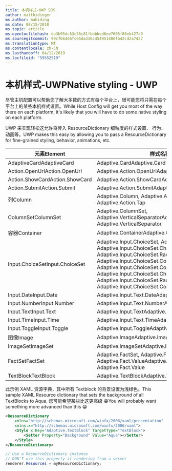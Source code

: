 ```yaml
---
title: 本机样式-UWP SDK
author: matthidinger
ms.author: mahiding
ms.date: 08/15/2018
ms.topic: article
ms.openlocfilehash: da3b95dc53c55c81fbbbbed6ee7605f86eb427a9
ms.sourcegitcommit: 99c7b64d6fc66da336c454951406fb42cd2a7427
ms.translationtype: MT
ms.contentlocale: zh-CN
ms.lasthandoff: 04/12/2019
ms.locfileid: "59552519"
---
```

# <a name="native-styling---uwp"></a><span data-ttu-id="1e6dc-102">本机样式-UWP</span><span class="sxs-lookup"><span data-stu-id="1e6dc-102">Native styling - UWP</span></span>

<span data-ttu-id="1e6dc-103">尽管主机配置可以帮助您了解大多数的方式有每个平台上，很可能您将只需在每个平台上的某些本机样式设置。</span><span class="sxs-lookup"><span data-stu-id="1e6dc-103">While Host Config will get you most of the way there on each platform, it's likely that you will have to do some native styling on each platform.</span></span> 

<span data-ttu-id="1e6dc-104">UWP 来实现轻松这允许将传入 ResourceDictionary 细粒度的样式设置、 行为、 动画等。</span><span class="sxs-lookup"><span data-stu-id="1e6dc-104">UWP makes this easy by allowing you to pass a ResourceDictionary for fine-grained styling, behavior, animations, etc.</span></span>

| <span data-ttu-id="1e6dc-105">元素</span><span class="sxs-lookup"><span data-stu-id="1e6dc-105">Element</span></span> | <span data-ttu-id="1e6dc-106">样式名称：</span><span class="sxs-lookup"><span data-stu-id="1e6dc-106">Style names</span></span> |
|---|---|
| <span data-ttu-id="1e6dc-107">AdaptiveCard</span><span class="sxs-lookup"><span data-stu-id="1e6dc-107">AdaptiveCard</span></span> | <span data-ttu-id="1e6dc-108">Adaptive.Card</span><span class="sxs-lookup"><span data-stu-id="1e6dc-108">Adaptive.Card</span></span>| 
| <span data-ttu-id="1e6dc-109">Action.OpenUrl</span><span class="sxs-lookup"><span data-stu-id="1e6dc-109">Action.OpenUrl</span></span>  | <span data-ttu-id="1e6dc-110">Adaptive.Action.OpenUrl</span><span class="sxs-lookup"><span data-stu-id="1e6dc-110">Adaptive.Action.OpenUrl</span></span>  |
| <span data-ttu-id="1e6dc-111">Action.ShowCard</span><span class="sxs-lookup"><span data-stu-id="1e6dc-111">Action.ShowCard</span></span> | <span data-ttu-id="1e6dc-112">Adaptive.Action.ShowCard</span><span class="sxs-lookup"><span data-stu-id="1e6dc-112">Adaptive.Action.ShowCard</span></span> |
| <span data-ttu-id="1e6dc-113">Action.Submit</span><span class="sxs-lookup"><span data-stu-id="1e6dc-113">Action.Submit</span></span>  | <span data-ttu-id="1e6dc-114">Adaptive.Action.Submit</span><span class="sxs-lookup"><span data-stu-id="1e6dc-114">Adaptive.Action.Submit</span></span>  |
| <span data-ttu-id="1e6dc-115">列</span><span class="sxs-lookup"><span data-stu-id="1e6dc-115">Column</span></span> | <span data-ttu-id="1e6dc-116">Adaptive.Column, Adaptive.Action.Tap</span><span class="sxs-lookup"><span data-stu-id="1e6dc-116">Adaptive.Column, Adaptive.Action.Tap</span></span> |
| <span data-ttu-id="1e6dc-117">ColumnSet</span><span class="sxs-lookup"><span data-stu-id="1e6dc-117">ColumnSet</span></span> | <span data-ttu-id="1e6dc-118">Adaptive.ColumnSet, Adaptive.VerticalSeparator</span><span class="sxs-lookup"><span data-stu-id="1e6dc-118">Adaptive.ColumnSet, Adaptive.VerticalSeparator</span></span> |
| <span data-ttu-id="1e6dc-119">容器</span><span class="sxs-lookup"><span data-stu-id="1e6dc-119">Container</span></span> | <span data-ttu-id="1e6dc-120">Adaptive.Container</span><span class="sxs-lookup"><span data-stu-id="1e6dc-120">Adaptive.Container</span></span>|
| <span data-ttu-id="1e6dc-121">Input.ChoiceSet</span><span class="sxs-lookup"><span data-stu-id="1e6dc-121">Input.ChoiceSet</span></span> | <span data-ttu-id="1e6dc-122">Adaptive.Input.ChoiceSet,  Adaptive.Input.ChoiceSet.ComboBox, Adaptive.Input.ChoiceSet.CheckBox,  Adaptive.Input.ChoiceSet.Radio,  Adaptive.Input.ChoiceSet.ComboBoxItem</span><span class="sxs-lookup"><span data-stu-id="1e6dc-122">Adaptive.Input.ChoiceSet,  Adaptive.Input.ChoiceSet.ComboBox, Adaptive.Input.ChoiceSet.CheckBox,  Adaptive.Input.ChoiceSet.Radio,  Adaptive.Input.ChoiceSet.ComboBoxItem</span></span> |
| <span data-ttu-id="1e6dc-123">Input.Date</span><span class="sxs-lookup"><span data-stu-id="1e6dc-123">Input.Date</span></span> | <span data-ttu-id="1e6dc-124">Adaptive.Input.Text.Date</span><span class="sxs-lookup"><span data-stu-id="1e6dc-124">Adaptive.Input.Text.Date</span></span>
| <span data-ttu-id="1e6dc-125">Input.Number</span><span class="sxs-lookup"><span data-stu-id="1e6dc-125">Input.Number</span></span> | <span data-ttu-id="1e6dc-126">Adaptive.Input.Text.Number</span><span class="sxs-lookup"><span data-stu-id="1e6dc-126">Adaptive.Input.Text.Number</span></span> |
| <span data-ttu-id="1e6dc-127">Input.Text</span><span class="sxs-lookup"><span data-stu-id="1e6dc-127">Input.Text</span></span> | <span data-ttu-id="1e6dc-128">Adaptive.Input.Text</span><span class="sxs-lookup"><span data-stu-id="1e6dc-128">Adaptive.Input.Text</span></span> |
| <span data-ttu-id="1e6dc-129">Input.Time</span><span class="sxs-lookup"><span data-stu-id="1e6dc-129">Input.Time</span></span> | <span data-ttu-id="1e6dc-130">Adaptive.Input.Text.Time</span><span class="sxs-lookup"><span data-stu-id="1e6dc-130">Adaptive.Input.Text.Time</span></span> |
| <span data-ttu-id="1e6dc-131">Input.Toggle</span><span class="sxs-lookup"><span data-stu-id="1e6dc-131">Input.Toggle</span></span>| <span data-ttu-id="1e6dc-132">Adaptive.Input.Toggle</span><span class="sxs-lookup"><span data-stu-id="1e6dc-132">Adaptive.Input.Toggle</span></span>|
| <span data-ttu-id="1e6dc-133">图像</span><span class="sxs-lookup"><span data-stu-id="1e6dc-133">Image</span></span>  | <span data-ttu-id="1e6dc-134">Adaptive.Image</span><span class="sxs-lookup"><span data-stu-id="1e6dc-134">Adaptive.Image</span></span> |
| <span data-ttu-id="1e6dc-135">ImageSet</span><span class="sxs-lookup"><span data-stu-id="1e6dc-135">ImageSet</span></span>  | <span data-ttu-id="1e6dc-136">Adaptive.ImageSet</span><span class="sxs-lookup"><span data-stu-id="1e6dc-136">Adaptive.ImageSet</span></span> |
| <span data-ttu-id="1e6dc-137">FactSet</span><span class="sxs-lookup"><span data-stu-id="1e6dc-137">FactSet</span></span> | <span data-ttu-id="1e6dc-138">Adaptive.FactSet, Adaptive.Fact.Title, Adaptive.Fact.Value</span><span class="sxs-lookup"><span data-stu-id="1e6dc-138">Adaptive.FactSet, Adaptive.Fact.Title, Adaptive.Fact.Value</span></span> |
| <span data-ttu-id="1e6dc-139">TextBlock</span><span class="sxs-lookup"><span data-stu-id="1e6dc-139">TextBlock</span></span>  | <span data-ttu-id="1e6dc-140">Adaptive.TextBlock</span><span class="sxs-lookup"><span data-stu-id="1e6dc-140">Adaptive.TextBlock</span></span> |

<span data-ttu-id="1e6dc-141">此示例 XAML 资源字典，其中所有 Textblock 的背景设置为浅绿色。</span><span class="sxs-lookup"><span data-stu-id="1e6dc-141">This sample XAML Resource dictionary that sets the background of all TextBlocks to Aqua.</span></span> <span data-ttu-id="1e6dc-142">您可能希望某些比这更高级 😁</span><span class="sxs-lookup"><span data-stu-id="1e6dc-142">You will probably want something more advanced than this 😁</span></span>

```xml
<ResourceDictionary
    xmlns="http://schemas.microsoft.com/winfx/2006/xaml/presentation" 
    xmlns:x="http://schemas.microsoft.com/winfx/2006/xaml">
    <Style x:Key="Adaptive.TextBlock" TargetType="TextBlock">
        <Setter Property="Background" Value="Aqua"></Setter>
    </Style>
</ResourceDictionary>
```
```csharp
// Use a ResourceDictionary instance
// DON'T use this property if rendering from a server
renderer.Resources = myResourceDictionary;
```
